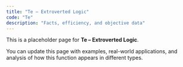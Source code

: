 ```yaml
---
title: "Te – Extroverted Logic"
code: "Te"
description: "Facts, efficiency, and objective data"
---
```


This is a placeholder page for **Te – Extroverted Logic**.

You can update this page with examples, real-world applications, and analysis of how this function appears in different types.

